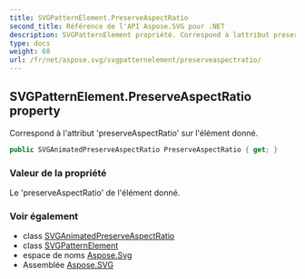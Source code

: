 ```yaml
---
title: SVGPatternElement.PreserveAspectRatio
second_title: Référence de l'API Aspose.SVG pour .NET
description: SVGPatternElement propriété. Correspond à lattribut preserveAspectRatio sur lélément donné.
type: docs
weight: 60
url: /fr/net/aspose.svg/svgpatternelement/preserveaspectratio/
---
```

## SVGPatternElement.PreserveAspectRatio property

Correspond à l'attribut 'preserveAspectRatio' sur l'élément donné.

```csharp
public SVGAnimatedPreserveAspectRatio PreserveAspectRatio { get; }
```

### Valeur de la propriété

Le 'preserveAspectRatio' de l'élément donné.

### Voir également

* class [SVGAnimatedPreserveAspectRatio](../../../aspose.svg.datatypes/svganimatedpreserveaspectratio/)
* class [SVGPatternElement](../)
* espace de noms [Aspose.Svg](../../svgpatternelement/)
* Assemblée [Aspose.SVG](../../../)


